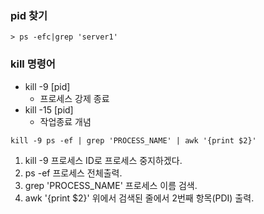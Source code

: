 

### pid 찾기

`> ps -efc|grep 'server1'`  

### kill 명령어

 - kill -9 [pid]  
   - 프로세스 강제 종료  
 - kill -15 [pid]
   - 작업종료 개념  


`kill -9 ps -ef | grep 'PROCESS_NAME' | awk '{print $2}'`  

1. kill -9 프로세스 ID로 프로세스 중지하겠다.  
2. ps -ef 프로세스 전체출력.  
3. grep 'PROCESS_NAME' 프로세스 이름 검색.  
4. awk '{print $2}' 위에서 검색된 줄에서 2번째 항목(PDI) 출력.  

